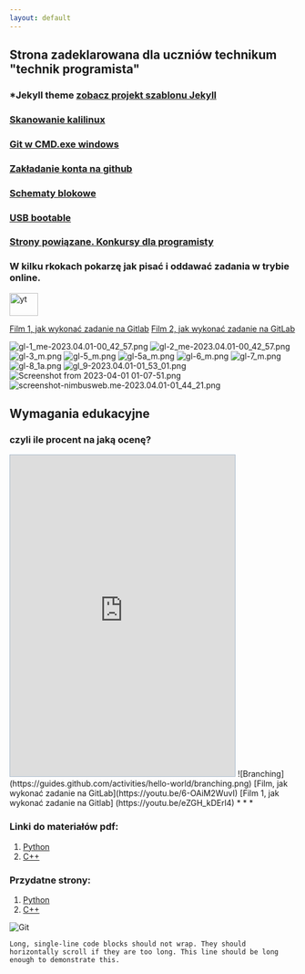 ```yaml
---
layout: default
---
```

## Strona zadeklarowana dla uczniów technikum "technik programista" 
### *Jekyll theme  [zobacz projekt szablonu Jekyll](http://pages-themes.github.io/hacker) 
### [Skanowanie kalilinux](./Net_scan.md)
### [Git w CMD.exe windows ](./git_windows.md)
### [Zakładanie konta na github](./another-page.md)
### [Schematy blokowe](./algorytmy.md)
### [USB bootable](./usbboot.md)
### [Strony powiązane. Konkursy dla programisty](http://programista1a.site)

### W kilku rkokach pokarzę jak pisać i oddawać zadania w trybie online. 
<img height="40" src="./assets/images/yt-new-button-yoodle.gif" title="yt" width="50"/>

[Film 1, jak wykonać zadanie na Gitlab](https://youtu.be/eZGH_kDErl4)
[Film 2, jak wykonać zadanie na GitLab](https://youtu.be/6-OAiM2WuvI)

![gl-1_me-2023.04.01-00_42_57.png](assets%2Ffoto_git%2Fgitlab%2Fgl-1_me-2023.04.01-00_42_57.png)
![gl-2_me-2023.04.01-00_42_57.png](assets%2Ffoto_git%2Fgitlab%2Fgl-2_me-2023.04.01-00_42_57.png)
![gl-3_m.png](assets%2Ffoto_git%2Fgitlab%2Fgl-3_m.png)
![gl-5_m.png](assets%2Ffoto_git%2Fgitlab%2Fgl-5_m.png)
![gl-5a_m.png](assets%2Ffoto_git%2Fgitlab%2Fgl-5a_m.png)
![gl-6_m.png](assets%2Ffoto_git%2Fgitlab%2Fgl-6_m.png)
![gl-7_m.png](assets%2Ffoto_git%2Fgitlab%2Fgl-7_m.png)
![gl-8_1a.png](assets%2Ffoto_git%2Fgitlab%2Fgl-8_1a.png)
![gl_9-2023.04.01-01_53_01.png](assets%2Ffoto_git%2Fgitlab%2Fgl_9-2023.04.01-01_53_01.png)
![Screenshot from 2023-04-01 01-07-51.png](assets%2Ffoto_git%2Fgitlab%2FScreenshot%20from%202023-04-01%2001-07-51.png)
![screenshot-nimbusweb.me-2023.04.01-01_44_21.png](assets%2Ffoto_git%2Fgitlab%2Fscreenshot-nimbusweb.me-2023.04.01-01_44_21.png)

##  Wymagania edukacyjne
### czyli ile procent na jaką ocenę?
<iframe src="https://show.zohopublic.com/publish/pegpr4079fd7e682f44f49a7cd26c86763a6d" height="563" width="395" name="_Przedmiotowy%20system%20oceniania%20Programista%20w%205%20letnim%20toku%20nauczania" scrolling=no frameBorder="0" style="border:1px solid #AABBCC" allowfullscreen="true" mozallowfullscreen="true" webkitallowfullscreen="true"></iframe>
![Branching](https://guides.github.com/activities/hello-world/branching.png)
[Film, jak wykonać zadanie na GitLab](https://youtu.be/6-OAiM2WuvI)
[Film 1, jak wykonać zadanie na Gitlab] (https://youtu.be/eZGH_kDErl4)
* * *

### Linki do materiałów pdf:

1. [Python](https://drive.google.com/drive/folders/13pR3LL6UMCNZz09_yeIj3gIQRAQDXww3?usp=share_link)
2. [C++](https://docs.google.com/document/d/1ZwpNzletq-gW2Pj4nE3uNbVGeXjvHTOL/edit?usp=sharing&ouid=117430536303352971908&rtpof=true&sd=true)

### Przydatne strony:
1. [Python](https://python101.readthedocs.io/pl/latest/podstawy/index.html#materialy)
2. [C++](https://cpp0x.pl/kursy/Kurs-C++/1)


![Git](https://github.githubassets.com/images/icons/emoji/octocat.png)

```
Long, single-line code blocks should not wrap. They should horizontally scroll if they are too long. This line should be long enough to demonstrate this.
```
<!-- Google tag (gtag.js) -->
<script async src="https://www.googletagmanager.com/gtag/js?id=G-0ZDLN5MCQ1"></script>
<script>
  window.dataLayer = window.dataLayer || [];
  function gtag(){dataLayer.push(arguments);}
  gtag('js', new Date());

  gtag('config', 'G-0ZDLN5MCQ1');
</script>